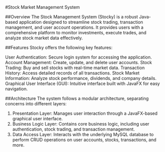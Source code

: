 #Stock Market Management System

##Overview
The Stock Management System (Stocky) is a robust Java-based application designed to streamline stock trading, transaction management, and user account operations. It provides users with a comprehensive platform to monitor investments, execute trades, and analyze stock market data effectively.

##Features
Stocky offers the following key features:

User Authentication: Secure login system for accessing the application.
Account Management: Create, update, and delete user accounts.
Stock Trading: Buy and sell stocks with real-time market data.
Transaction History: Access detailed records of all transactions.
Stock Market Information: Analyze stock performance, dividends, and company details.
Graphical User Interface (GUI): Intuitive interface built with JavaFX for easy navigation.

##Architecture
The system follows a modular architecture, separating concerns into different layers:

1. Presentation Layer: Manages user interaction through a JavaFX-based graphical user interface.
2. Business Logic Layer: Contains core business logic, including user authentication, stock trading, and transaction management.
3. Data Access Layer: Interacts with the underlying MySQL database to perform CRUD operations on user accounts, stocks, transactions, and more.








